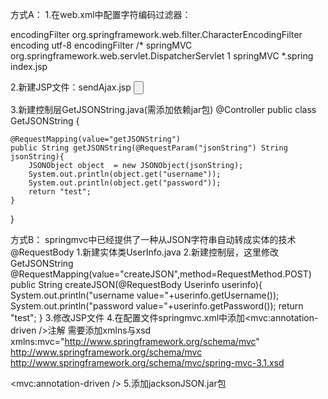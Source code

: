 方式A：
1.在web.xml中配置字符编码过滤器：
<!-- spring的编码过滤器 -->
<filter>
	<filter-name>encodingFilter</filter-name>
	<filter-class>org.springframework.web.filter.CharacterEncodingFilter</filter-class>
		<init-param>
			<param-name>encoding</param-name>
			<param-value>utf-8</param-value>
		</init-param>
</filter>
<filter-mapping>
	<filter-name>encodingFilter</filter-name>
	<url-pattern>/*</url-pattern>
</filter-mapping>

<servlet>
	<servlet-name>springMVC</servlet-name>
	<servlet-class>org.springframework.web.servlet.DispatcherServlet</servlet-class>
	<load-on-startup>1</load-on-startup>
</servlet>
<servlet-mapping>
	<servlet-name>springMVC</servlet-name>
	<url-pattern>*.spring</url-pattern>
</servlet-mapping>
<welcome-file-list>
	<welcome-file>index.jsp</welcome-file>
</welcome-file-list>
	
2.新建JSP文件：sendAjax.jsp
<input type="button" onclick="send()" send>
<script src="js/jquery.min.js" ></script>
<script type="text/javascript">
	function userinfo(username, password){
		this.username = username;
		this.password = password;
	}
	function send(){
		var userinfoRef = new userinfo('啦啦啦','123');
		var jsonStringRef = JSON.stringify(userinfoRef);
		$.post("getJSONString.spring?t=" +new Date().getTime(), {
			jsonString:jsonStringRef
		});
	}
</script>
  	
 3.新建控制层GetJSONString.java(需添加依赖jar包)
@Controller
public class GetJSONString {
	
	@RequestMapping(value="getJSONString")
	public String getJSONString(@RequestParam("jsonString") String jsonString){
		JSONObject object  = new JSONObject(jsonString);
		System.out.println(object.get("username"));
		System.out.println(object.get("password"));
		return "test";
	}
}

方式B：
springmvc中已经提供了一种从JSON字符串自动转成实体的技术@RequestBody
1.新建实体类UserInfo.java
2.新建控制层，这里修改GetJSONString
@RequestMapping(value="createJSON",method=RequestMethod.POST)
	public String createJSON(@RequestBody Userinfo userinfo){
		System.out.println("username value="+userinfo.getUsername());
		System.out.println("password value="+userinfo.getPassword());
		return "test";
}
3.修改JSP文件
4.在配置文件springmvc.xml中添加<mvc:annotation-driven />注解
需要添加xmlns与xsd
xmlns:mvc="http://www.springframework.org/schema/mvc"
http://www.springframework.org/schema/mvc
http://www.springframework.org/schema/mvc/spring-mvc-3.1.xsd
<!-- 使JSON字符串自动转成实体类 -->
<mvc:annotation-driven />
5.添加jacksonJSON.jar包
